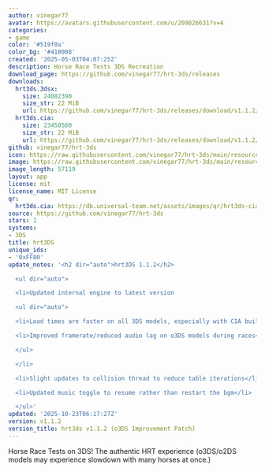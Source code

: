 ```yaml
---
author: vinegar77
avatar: https://avatars.githubusercontent.com/u/209826631?v=4
categories:
- game
color: '#519f0a'
color_bg: '#418008'
created: '2025-05-03T04:07:25Z'
description: Horse Race Tests 3DS Recreation
download_page: https://github.com/vinegar77/hrt-3ds/releases
downloads:
  hrt3ds.3dsx:
    size: 24082390
    size_str: 22 MiB
    url: https://github.com/vinegar77/hrt-3ds/releases/download/v1.1.2/hrt3ds.3dsx
  hrt3ds.cia:
    size: 23450560
    size_str: 22 MiB
    url: https://github.com/vinegar77/hrt-3ds/releases/download/v1.1.2/hrt3ds.cia
github: vinegar77/hrt-3ds
icon: https://raw.githubusercontent.com/vinegar77/hrt-3ds/main/resources/icon.png
image: https://raw.githubusercontent.com/vinegar77/hrt-3ds/main/resources/hrtbanner.png
image_length: 57119
layout: app
license: mit
license_name: MIT License
qr:
  hrt3ds.cia: https://db.universal-team.net/assets/images/qr/hrt3ds-cia.png
source: https://github.com/vinegar77/hrt-3ds
stars: 1
systems:
- 3DS
title: hrt3DS
unique_ids:
- '0xFF80'
update_notes: '<h2 dir="auto">hrt3DS 1.1.2</h2>

  <ul dir="auto">

  <li>Updated internal engine to latest version

  <ul dir="auto">

  <li>Load times are faster on all 3DS models, especially with CIA build</li>

  <li>Improved framerate/reduced audio lag on o3DS models during races</li>

  </ul>

  </li>

  <li>Slight updates to collision thread to reduce table iterations</li>

  <li>Updated music toggle to resume rather than restart the bgm</li>

  </ul>'
updated: '2025-10-23T06:17:27Z'
version: v1.1.2
version_title: hrt3ds v1.1.2 (o3DS Improvement Patch)
---
```

Horse Race Tests on 3DS! The authentic HRT experience (o3DS/o2DS models may experience slowdown with many horses at once.)